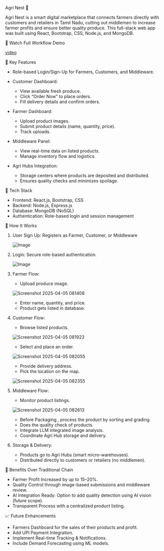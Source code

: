 Agri Nest 🌱

Agri Nest is a smart digital marketplace that connects farmers directly with customers and retailers in Tamil Nadu, cutting out middlemen to increase farmer profits and ensure better quality produce. This full-stack web app was built using React, Bootstrap, CSS, Node.js, and MongoDB.

🎥 Watch Full Workflow Demo

[video](https://github.com/user-attachments/assets/12a2451a-32e0-4a41-af9b-ca28f867d2a6)

🔑 Key Features

- Role-based Login/Sign-Up for Farmers, Customers, and Middleware.
- Customer Dashboard:
  - View available fresh produce.
  - Click “Order Now” to place orders.
  - Fill delivery details and confirm orders.

- Farmer Dashboard:
  - Upload product images.
  - Submit product details (name, quantity, price).
  - Track uploads.

- Middleware Panel:
  - View real-time data on listed products.
  - Manage inventory flow and logistics.

- Agri Hubs Integration:
  - Storage centers where products are deposited and distributed.
  - Ensures quality checks and minimizes spoilage.

 🧠 Tech Stack

- Frontend: React.js, Bootstrap, CSS
- Backend: Node.js, Express.js
- Database: MongoDB (NoSQL)
- Authentication: Role-based login and session management

 🚀 How It Works

1. User Sign Up: Registers as Farmer, Customer, or Middleware
   
    ![Image](https://github.com/user-attachments/assets/dfe4ed4d-bd9f-4165-8d87-a0d5ee4fedab)

2. Login: Secure role-based authentication.

   ![Image](https://github.com/user-attachments/assets/06a16b65-dabd-467c-aafd-c4f3c9fa4139)

3. Farmer Flow:
   - Upload produce image.

   ![Screenshot 2025-04-05 081408](https://github.com/user-attachments/assets/5832b84d-2344-42ac-8af0-b0b4fd104e5d)

   - Enter name, quantity, and price.
   - Product gets listed in database.

4. Customer Flow:
   
   - Browse listed products.

   ![Screenshot 2025-04-05 081923](https://github.com/user-attachments/assets/6badd438-c74f-445d-9c30-82034109ae08)

   - Select and place an order.
 
   ![Screenshot 2025-04-05 082055](https://github.com/user-attachments/assets/12824df1-bcc9-49c0-b176-47a123121f32)

   - Provide delivery address.
   - Pick the location on the map.

    ![Screenshot 2025-04-05 082355](https://github.com/user-attachments/assets/57a926e9-64e2-46ea-a195-2923a5397c97)

5. Middleware Flow:
   - Monitor product listings.

    ![Screenshot 2025-04-05 082613](https://github.com/user-attachments/assets/aae19b73-8a91-4308-8f63-4eed03d916a8)

   - Before Packaging , process the product by sorting and  grading.
   - Does the quality check of products.
   - Integrate LLM integrated image analysis.
   - Coordinate Agri Hub storage and delivery.

6. Storage & Delivery:
   - Products go to Agri Hubs (smart micro-warehouses).
   - Distributed directly to customers or retailers (no middlemen).

 🌟 Benefits Over Traditional Chain
 
- Farmer Profit Increased by up to 15–20%.
- Quality Control through image-based submissions and middleware review.
- AI Integration Ready: Option to add quality detection using AI vision (future scope).
- Transparent Process with a centralized product listing.
  
 📈 Future Enhancements
 
- Farmers Dashboard  for the sales of  their products and profit.
- Add UPI Payment Integration.
- Implement Real-time Tracking & Notifications.
- Include Demand Forecasting using ML models.
  







  
